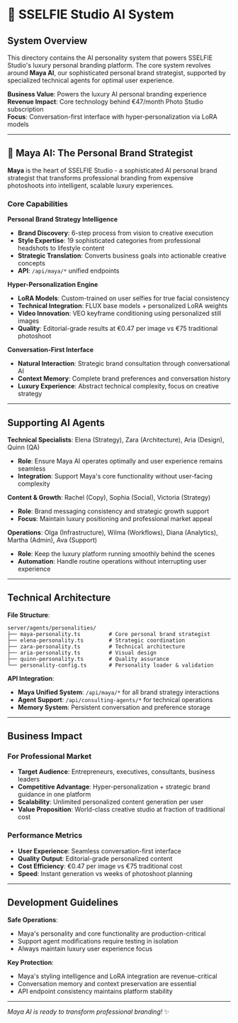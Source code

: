 # 🎨 SSELFIE Studio AI System

## System Overview

This directory contains the AI personality system that powers SSELFIE Studio's luxury personal branding platform. The core system revolves around **Maya AI**, our sophisticated personal brand strategist, supported by specialized technical agents for optimal user experience.

**Business Value**: Powers the luxury AI personal branding experience  
**Revenue Impact**: Core technology behind €47/month Photo Studio subscription  
**Focus**: Conversation-first interface with hyper-personalization via LoRA models

---

## 🎨 Maya AI: The Personal Brand Strategist

**Maya** is the heart of SSELFIE Studio - a sophisticated AI personal brand strategist that transforms professional branding from expensive photoshoots into intelligent, scalable luxury experiences.

### Core Capabilities

**Personal Brand Strategy Intelligence**
- **Brand Discovery**: 6-step process from vision to creative execution
- **Style Expertise**: 19 sophisticated categories from professional headshots to lifestyle content
- **Strategic Translation**: Converts business goals into actionable creative concepts
- **API**: `/api/maya/*` unified endpoints

**Hyper-Personalization Engine**
- **LoRA Models**: Custom-trained on user selfies for true facial consistency
- **Technical Integration**: FLUX base models + personalized LoRA weights
- **Video Innovation**: VEO keyframe conditioning using personalized still images
- **Quality**: Editorial-grade results at €0.47 per image vs €75 traditional photoshoot

**Conversation-First Interface**
- **Natural Interaction**: Strategic brand consultation through conversational AI
- **Context Memory**: Complete brand preferences and conversation history
- **Luxury Experience**: Abstract technical complexity, focus on creative strategy

---

## Supporting AI Agents

**Technical Specialists**: Elena (Strategy), Zara (Architecture), Aria (Design), Quinn (QA)
- **Role**: Ensure Maya AI operates optimally and user experience remains seamless
- **Integration**: Support Maya's core functionality without user-facing complexity

**Content & Growth**: Rachel (Copy), Sophia (Social), Victoria (Strategy)
- **Role**: Brand messaging consistency and strategic growth support
- **Focus**: Maintain luxury positioning and professional market appeal

**Operations**: Olga (Infrastructure), Wilma (Workflows), Diana (Analytics), Martha (Admin), Ava (Support)
- **Role**: Keep the luxury platform running smoothly behind the scenes
- **Automation**: Handle routine operations without interrupting user experience

---

## Technical Architecture

**File Structure**:
```
server/agents/personalities/
├── maya-personality.ts         # Core personal brand strategist
├── elena-personality.ts        # Strategic coordination
├── zara-personality.ts         # Technical architecture
├── aria-personality.ts         # Visual design
├── quinn-personality.ts        # Quality assurance
└── personality-config.ts       # Personality loader & validation
```

**API Integration**:
- **Maya Unified System**: `/api/maya/*` for all brand strategy interactions
- **Agent Support**: `/api/consulting-agents/*` for technical operations
- **Memory System**: Persistent conversation and preference storage

---

## Business Impact

### For Professional Market
- **Target Audience**: Entrepreneurs, executives, consultants, business leaders
- **Competitive Advantage**: Hyper-personalization + strategic brand guidance in one platform
- **Scalability**: Unlimited personalized content generation per user
- **Value Proposition**: World-class creative studio at fraction of traditional cost

### Performance Metrics
- **User Experience**: Seamless conversation-first interface
- **Quality Output**: Editorial-grade personalized content
- **Cost Efficiency**: €0.47 per image vs €75 traditional cost
- **Speed**: Instant generation vs weeks of photoshoot planning

---

## Development Guidelines

**Safe Operations**: 
- Maya's personality and core functionality are production-critical
- Support agent modifications require testing in isolation
- Always maintain luxury user experience focus

**Key Protection**: 
- Maya's styling intelligence and LoRA integration are revenue-critical
- Conversation memory and context preservation are essential
- API endpoint consistency maintains platform stability

---

*Maya AI is ready to transform professional branding!* ✨